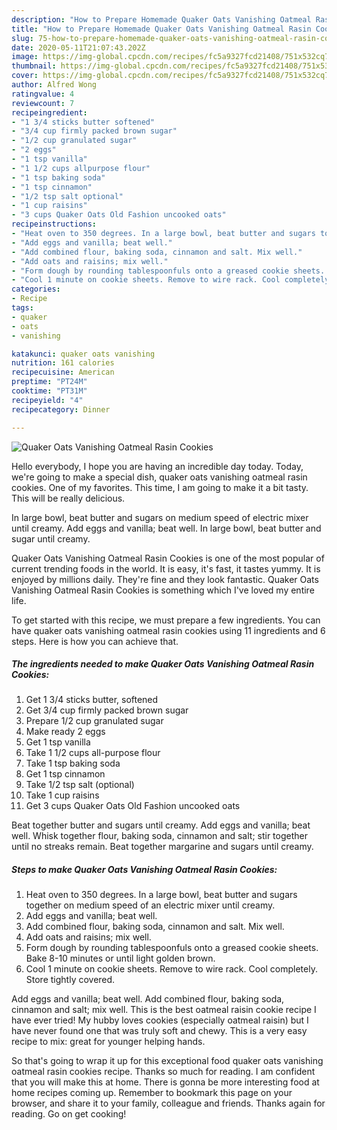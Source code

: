 ```yaml
---
description: "How to Prepare Homemade Quaker Oats Vanishing Oatmeal Rasin Cookies"
title: "How to Prepare Homemade Quaker Oats Vanishing Oatmeal Rasin Cookies"
slug: 75-how-to-prepare-homemade-quaker-oats-vanishing-oatmeal-rasin-cookies
date: 2020-05-11T21:07:43.202Z
image: https://img-global.cpcdn.com/recipes/fc5a9327fcd21408/751x532cq70/quaker-oats-vanishing-oatmeal-rasin-cookies-recipe-main-photo.jpg
thumbnail: https://img-global.cpcdn.com/recipes/fc5a9327fcd21408/751x532cq70/quaker-oats-vanishing-oatmeal-rasin-cookies-recipe-main-photo.jpg
cover: https://img-global.cpcdn.com/recipes/fc5a9327fcd21408/751x532cq70/quaker-oats-vanishing-oatmeal-rasin-cookies-recipe-main-photo.jpg
author: Alfred Wong
ratingvalue: 4
reviewcount: 7
recipeingredient:
- "1 3/4 sticks butter softened"
- "3/4 cup firmly packed brown sugar"
- "1/2 cup granulated sugar"
- "2 eggs"
- "1 tsp vanilla"
- "1 1/2 cups allpurpose flour"
- "1 tsp baking soda"
- "1 tsp cinnamon"
- "1/2 tsp salt optional"
- "1 cup raisins"
- "3 cups Quaker Oats Old Fashion uncooked oats"
recipeinstructions:
- "Heat oven to 350 degrees. In a large bowl, beat butter and sugars together on medium speed of an electric mixer until creamy."
- "Add eggs and vanilla; beat well."
- "Add combined flour, baking soda, cinnamon and salt. Mix well."
- "Add oats and raisins; mix well."
- "Form dough by rounding tablespoonfuls onto a greased cookie sheets. Bake 8-10 minutes or until light golden brown."
- "Cool 1 minute on cookie sheets. Remove to wire rack. Cool completely. Store tightly covered."
categories:
- Recipe
tags:
- quaker
- oats
- vanishing

katakunci: quaker oats vanishing 
nutrition: 161 calories
recipecuisine: American
preptime: "PT24M"
cooktime: "PT31M"
recipeyield: "4"
recipecategory: Dinner

---
```



![Quaker Oats Vanishing Oatmeal Rasin Cookies](https://img-global.cpcdn.com/recipes/fc5a9327fcd21408/751x532cq70/quaker-oats-vanishing-oatmeal-rasin-cookies-recipe-main-photo.jpg)

Hello everybody, I hope you are having an incredible day today. Today, we're going to make a special dish, quaker oats vanishing oatmeal rasin cookies. One of my favorites. This time, I am going to make it a bit tasty. This will be really delicious.

In large bowl, beat butter and sugars on medium speed of electric mixer until creamy. Add eggs and vanilla; beat well. In large bowl, beat butter and sugar until creamy.

Quaker Oats Vanishing Oatmeal Rasin Cookies is one of the most popular of current trending foods in the world. It is easy, it's fast, it tastes yummy. It is enjoyed by millions daily. They're fine and they look fantastic. Quaker Oats Vanishing Oatmeal Rasin Cookies is something which I've loved my entire life.


To get started with this recipe, we must prepare a few ingredients. You can have quaker oats vanishing oatmeal rasin cookies using 11 ingredients and 6 steps. Here is how you can achieve that.

<!--inarticleads1-->

##### The ingredients needed to make Quaker Oats Vanishing Oatmeal Rasin Cookies:

1. Get 1 3/4 sticks butter, softened
1. Get 3/4 cup firmly packed brown sugar
1. Prepare 1/2 cup granulated sugar
1. Make ready 2 eggs
1. Get 1 tsp vanilla
1. Take 1 1/2 cups all-purpose flour
1. Take 1 tsp baking soda
1. Get 1 tsp cinnamon
1. Take 1/2 tsp salt (optional)
1. Take 1 cup raisins
1. Get 3 cups Quaker Oats Old Fashion uncooked oats


Beat together butter and sugars until creamy. Add eggs and vanilla; beat well. Whisk together flour, baking soda, cinnamon and salt; stir together until no streaks remain. Beat together margarine and sugars until creamy. 

<!--inarticleads2-->

##### Steps to make Quaker Oats Vanishing Oatmeal Rasin Cookies:

1. Heat oven to 350 degrees. In a large bowl, beat butter and sugars together on medium speed of an electric mixer until creamy.
1. Add eggs and vanilla; beat well.
1. Add combined flour, baking soda, cinnamon and salt. Mix well.
1. Add oats and raisins; mix well.
1. Form dough by rounding tablespoonfuls onto a greased cookie sheets. Bake 8-10 minutes or until light golden brown.
1. Cool 1 minute on cookie sheets. Remove to wire rack. Cool completely. Store tightly covered.


Add eggs and vanilla; beat well. Add combined flour, baking soda, cinnamon and salt; mix well. This is the best oatmeal raisin cookie recipe I have ever tried! My hubby loves cookies (especially oatmeal raisin) but I have never found one that was truly soft and chewy. This is a very easy recipe to mix: great for younger helping hands. 

So that's going to wrap it up for this exceptional food quaker oats vanishing oatmeal rasin cookies recipe. Thanks so much for reading. I am confident that you will make this at home. There is gonna be more interesting food at home recipes coming up. Remember to bookmark this page on your browser, and share it to your family, colleague and friends. Thanks again for reading. Go on get cooking!
